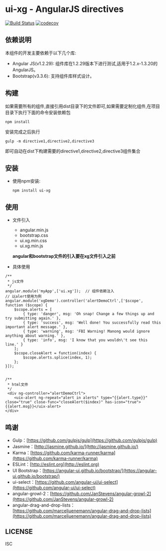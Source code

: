 # ui-xg - AngularJS directives

[![Build Status](https://travis-ci.org/xgfe/ui-xg.svg?branch=master)](https://travis-ci.org/xgfe/ui-xg)
[![codecov](https://codecov.io/gh/xgfe/ui-xg/branch/master/graph/badge.svg)](https://codecov.io/gh/xgfe/ui-xg)

## 依赖说明
本组件的开发主要依赖于以下几个库:

- Angular JS(v1.2.29): 组件库在1.2.29版本下进行测试,适用于1.2.x-1.3.20的AngularJS。
- Bootstrap(v3.3.6): 支持组件库样式设计。

## 构建
如果需要所有的组件,直接引用dist目录下的文件即可,如果需要定制化组件,在项目目录下执行下面的命令安装依赖包

```
npm install
```
安装完成之后执行

```
gulp -m directive1,directive2,directive3
```
即可自动在dist下构建需要的directive1,directive2,directive3组件集合

## 安装
- 使用npm安装:

	```
	npm install ui-xg
	```

## 使用
- 文件引入
	- angular.min.js
	- bootstrap.css
	- ui.xg.min.css
	- ui.xg.min.js

	**angular和bootstrap文件的引入要在xg文件引入之前**
- 具体使用

```
/**
 * js文件
 */
angular.module('myApp',['ui.xg']);  // 组件依赖注入
// 以alert使用为例
angular.module('xgDemo').controller('alertDemoCtrl',['$scope', function ($scope) {
    $scope.alerts = [
        { type: 'danger', msg: 'Oh snap! Change a few things up and try submitting again.' },
        { type: 'success', msg: 'Well done! You successfully read this important alert message.' },
        { type: 'warning', msg: 'FBI Warning! Manong would ignore anything about warning.' },
        { type: 'info', msg: 'I know that you wouldn\'t see this line.' }
    ];
    $scope.closeAlert = function(index) {
        $scope.alerts.splice(index, 1);
    };
}]);


/**
 * html文件
 */
 <div ng-controller="alertDemoCtrl">
    <uix-alert ng-repeat="alert in alerts" type="{{alert.type}}" close="true" close-func="closeAlert($index)" has-icon="true">{{alert.msg}}</uix-alert>
</div>

```
## 鸣谢
- Gulp：[https://github.com/gulpjs/gulp](https://github.com/gulpjs/gulp)
- Jasmine：[http://jasmine.github.io/](http://jasmine.github.io/)
- Karma：[https://github.com/karma-runner/karma](https://github.com/karma-runner/karma)
- ESLint：[http://eslint.org](http://eslint.org)
- UI Bootstrap：[https://angular-ui.github.io/bootstrap/](https://angular-ui.github.io/bootstrap/)
- ui-select：[https://github.com/angular-ui/ui-select](https://github.com/angular-ui/ui-select)
- angular-growl-2：[https://github.com/JanStevens/angular-growl-2](https://github.com/JanStevens/angular-growl-2)
- angular-drag-and-drop-lists：[https://github.com/marceljuenemann/angular-drag-and-drop-lists](https://github.com/marceljuenemann/angular-drag-and-drop-lists)


## LICENSE
ISC
